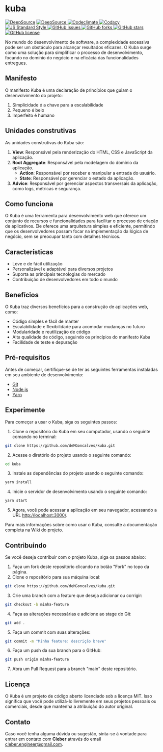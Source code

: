# kuba

[![DeepSource](https://deepsource.io/gh/deMGoncalves/kuba.svg/?label=active+issues&show_trend=true&token=gPCov7hvg2e88VASFwhXhR26)](https://deepsource.io/gh/deMGoncalves/kuba/?ref=repository-badge})
[![DeepSource](https://deepsource.io/gh/deMGoncalves/kuba.svg/?label=resolved+issues&show_trend=true&token=gPCov7hvg2e88VASFwhXhR26) ](https://deepsource.io/gh/deMGoncalves/kuba/?ref=repository-badge})
[![Codeclimate](https://api.codeclimate.com/v1/badges/f000644462eae8e6b020/maintainability) ](https://codeclimate.com/github/deMGoncalves/kuba/maintainability)
[![Codacy](https://app.codacy.com/project/badge/Grade/8d2b7ccbd9d64b90bcccc515a1f61457) ](https://www.codacy.com/gh/deMGoncalves/kuba/dashboard?utm_source=github.com&utm_medium=referral&utm_content=deMGoncalves/ku)
[![JS Standard Style](https://img.shields.io/badge/code%20style-standard-brightgreen.svg) ](http://standardjs.com)
[![GitHub issues](https://img.shields.io/github/issues/deMGoncalves/kuba) ](https://github.com/deMGoncalves/kuba/issues)
[![GitHub forks](https://img.shields.io/github/forks/deMGoncalves/kuba) ](https://github.com/deMGoncalves/kuba/network)
[![GitHub stars](https://img.shields.io/github/stars/deMGoncalves/kuba) ](https://github.com/deMGoncalves/kuba/stargazers)
[![GitHub license](https://img.shields.io/github/license/deMGoncalves/kuba)](https://github.com/deMGoncalves/kuba)

No mundo do desenvolvimento de software, a complexidade excessiva pode ser um obstáculo para alcançar resultados eficazes. O Kuba surge como uma solução para simplificar o processo de desenvolvimento, focando no domínio do negócio e na eficácia das funcionalidades entregues.

## Manifesto

O manifesto Kuba é uma declaração de princípios que guiam o desenvolvimento do projeto:

1. Simplicidade é a chave para a escalabilidade
2. Pequeno é belo
3. Imperfeito é humano

## Unidades construtivas

As unidades construtivas do Kuba são:

1. **View**: Responsável pela renderização do HTML, CSS e JavaScript da aplicação.
2. **Root Aggregate**: Responsável pela modelagem do domínio da aplicação.
  	- **Action**: Responsável por receber e manipular a entrada do usuário.
    - **State**: Responsável por gerenciar o estado da aplicação.
3. **Advice**: Responsável por gerenciar aspectos transversais da aplicação, como logs, métricas e segurança.

## Como funciona

O Kuba é uma ferramenta para desenvolvimento web que oferece um conjunto de recursos e funcionalidades para facilitar o processo de criação de aplicativos. Ele oferece uma arquitetura simples e eficiente, permitindo que os desenvolvedores possam focar na implementação da lógica de negócio, sem se preocupar tanto com detalhes técnicos.

## Características

- Leve e de fácil utilização
- Personalizável e adaptável para diversos projetos
- Suporta as principais tecnologias do mercado
- Contribuição de desenvolvedores em todo o mundo

## Benefícios

O Kuba traz diversos benefícios para a construção de aplicações web, como:

- Código simples e fácil de manter
- Escalabilidade e flexibilidade para acomodar mudanças no futuro
- Modularidade e reutilização de código
- Alta qualidade de código, seguindo os princípios do manifesto Kuba
- Facilidade de teste e depuração

## Pré-requisitos

Antes de começar, certifique-se de ter as seguintes ferramentas instaladas em seu ambiente de desenvolvimento:

- [Git](https://git-scm.com/)
- [Node.js](https://nodejs.org/)
- [Yarn](https://yarnpkg.com/)

## Experimente

Para começar a usar o Kuba, siga os seguintes passos:

1. Clone o repositório do Kuba em seu computador, usando o seguinte comando no terminal:
```bash
git clone https://github.com/deMGoncalves/kuba.git
```

2. Acesse o diretório do projeto usando o seguinte comando:
```bash
cd kuba
```

3. Instale as dependências do projeto usando o seguinte comando:
```bash
yarn install
```

4. Inicie o servidor de desenvolvimento usando o seguinte comando:
```bash
yarn start
```

5. Agora, você pode acessar a aplicação em seu navegador, acessando a URL [http://localhost:3000/](http://localhost:3000/).

Para mais informações sobre como usar o Kuba, consulte a documentação completa na [Wiki]([http://localhost:3000/](https://github.com/deMGoncalves/kuba/wiki)) do projeto.

## Contribuindo

Se você deseja contribuir com o projeto Kuba, siga os passos abaixo:

1. Faça um fork deste repositório clicando no botão "Fork" no topo da página.
2. Clone o repositório para sua máquina local:
```bash
git clone https://github.com/deMGoncalves/kuba.git
```

3. Crie uma branch com a feature que deseja adicionar ou corrigir:
```bash
git checkout -b minha-feature
```

4. Faça as alterações necessárias e adicione ao stage do Git:
```bash
git add .
```

5. Faça um commit com suas alterações:
```bash
git commit -m "Minha feature: descrição breve"
```

6. Faça um push da sua branch para o GitHub:
```bash
git push origin minha-feature
```

7. Abra um Pull Request para a branch "main" deste repositório.

## Licença

O Kuba é um projeto de código aberto licenciado sob a licença MIT. Isso significa que você pode utilizá-lo livremente em seus projetos pessoais ou comerciais, desde que mantenha a atribuição do autor original.

## Contato

Caso você tenha alguma dúvida ou sugestão, sinta-se à vontade para entrar em contato com **Cleber** através do email cleber.engineer@gmail.com.
